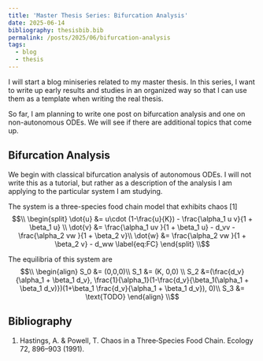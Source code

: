 ```yaml
---
title: 'Master Thesis Series: Bifurcation Analysis'
date: 2025-06-14
bibliography: thesisbib.bib
permalink: /posts/2025/06/bifurcation-analysis
tags:
  - blog
  - thesis
---
```


I will start a blog miniseries related to my master thesis. In this series, I want to write up early results and studies in an organized way so that I can use them as a template when writing the real thesis.

So far, I am planning to write one post on bifurcation analysis and one on non-autonomous ODEs. We will see if there are additional topics that come up.

## Bifurcation Analysis
We begin with classical bifurcation analysis of autonomous ODEs. I will not write this as a tutorial, but rather as a description of the analysis I am applying to the particular system I am studying.

The system is a three-species food chain model that exhibits chaos [1]
$$\\
\begin{split}
    \dot{u} &= u\cdot (1-\frac{u}{K}) - \frac{\alpha_1 u v}{1 + \beta_1 u} \\
    \dot{v} &= \frac{\alpha_1 uv }{1 + \beta_1 u} - d_vv - \frac{\alpha_2 vw }{1 + \beta_2 v}\\
    \dot{w} &= \frac{\alpha_2 vw }{1 + \beta_2 v} - d_ww
    \label{eq:FC}
\end{split}
\\$$

The equilibria of this system are
$$\\
\begin{align}
S_0 &= (0,0,0)\\ 
S_1 &= (K, 0,0) \\
S_2 &=(\frac{d_v}{\alpha_1 + \beta_1 d_v}, \frac{1}{\alpha_1}(1-\frac{d_v}{\beta_1(\alpha_1 + \beta_1 d_v)})(1+\beta_1 \frac{d_v}{\alpha_1 + \beta_1 d_v}), 0)\\
S_3 &= \text{TODO}
\end{align}
\\$$

## Bibliography
1. Hastings, A. & Powell, T. Chaos in a Three‐Species Food Chain. Ecology 72, 896–903 (1991).

